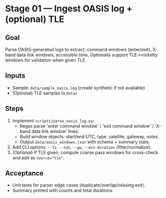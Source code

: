 # Stage 01 — Ingest OASIS log + (optional) TLE

## Goal
Parse OASIS-generated logs to extract: command windows (enter/exit), X-band data link windows, accessible time.
Optionally support TLE→visibility windows for validation when given TLE.

## Inputs
- Sample: `data/sample_oasis.log` (create synthetic if not available)
- (Optional) TLE samples in `data/`

## Steps
1. Implement `scripts/parse_oasis_log.py`:
   - Regex parse 'enter command window' / 'exit command window' / 'X-band data link window' lines.
   - Build window objects: start/end UTC, type, satellite, gateway, notes.
   - Output `data/oasis_windows.json` with schema + summary stats.
2. Add CLI options: `--tz`, `--sat`, `--gw`, `--min-duration` (filter/normalize).
3. (Optional) If TLE given, compute coarse pass windows for cross-check and add as `source="tle"`.

## Acceptance
- Unit tests for parser edge cases (duplicate/overlap/missing exit).
- Summary printed with counts and total durations.
